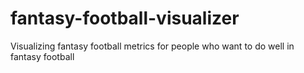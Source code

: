 # fantasy-football-visualizer
Visualizing fantasy football metrics for people who want to do well in fantasy football
